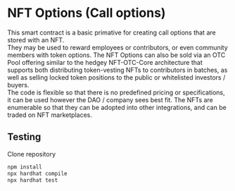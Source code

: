 # NFT Options (Call options)

This smart contract is a basic primative for creating call options that are stored with an NFT.  
They may be used to reward employees or contributors, or even community members with token options. The NFT Options can also be sold via an OTC Pool offering similar to the hedgey NFT-OTC-Core architecture that supports both distributing token-vesting NFTs to contributors in batches, as well as selling locked token positions to the public or whitelisted investors / buyers.   
The code is flexible so that there is no predefined pricing or specifications, it can be used however the DAO / company sees best fit. 
The NFTs are enumerable so that they can be adopted into other integrations, and can be traded on NFT marketplaces. 

## Testing
Clone repository

``` bash
npm install
npx hardhat compile
npx hardhat test
```
